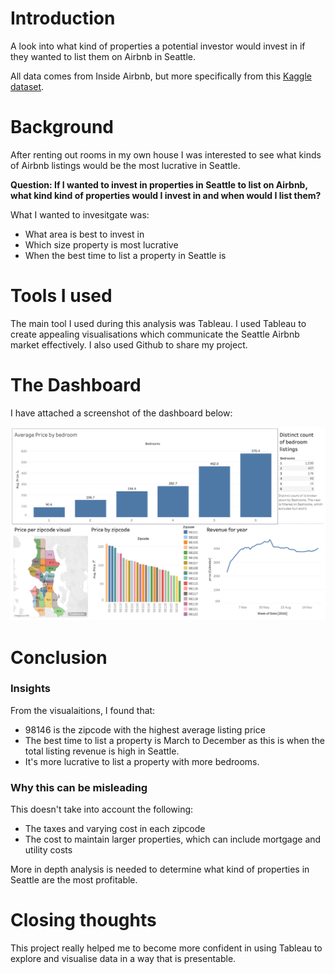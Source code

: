 # Introduction
A look into what kind of properties a potential investor would invest in if they wanted to list them on Airbnb in Seattle.

All data comes from Inside Airbnb, but more specifically from this [Kaggle dataset](https://www.kaggle.com/datasets/airbnb/seattle).

# Background
After renting out rooms in my own house I was interested to see what kinds of Airbnb listings would be the most lucrative in Seattle. 

**Question: If I wanted to invest in properties in Seattle to list on Airbnb, what kind kind of properties would I invest in and when would I list them?**

What I wanted to invesitgate was:

- What area is best to invest in
- Which size property is most lucrative
- When the best time to list a property in Seattle is

# Tools I used
The main tool I used during this analysis was Tableau. I used Tableau to create appealing visualisations which communicate the Seattle Airbnb market effectively. I also used Github to share my project. 

# The Dashboard 
I have attached a screenshot of the dashboard below:

![Dashboard](https://github.com/Zain4999/Seattle_Airbnb/blob/main/Seattle%20Airbnb%20Dashboard.png)

# Conclusion

### Insights

From the visualaitions, I found that:

- 98146 is the zipcode with the highest average listing price
- The best time to list a property is March to December as this is when the total listing revenue is high in Seattle.
- It's more lucrative to list a property with more bedrooms.

### Why this can be misleading

This doesn't take into account the following:

- The taxes and varying cost in each zipcode
- The cost to maintain larger properties, which can include mortgage and utility costs

More in depth analysis is needed to determine what kind of properties in Seattle are the most profitable. 

# Closing thoughts

This project really helped me to become more confident in using Tableau to explore and visualise data in a way that is presentable. 
